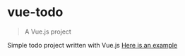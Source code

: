 # vue-todo

> A Vue.js project

Simple todo project written with Vue.js [Here is an example](https://taras-danyliuk.github.io/vue-todo/index.html)

